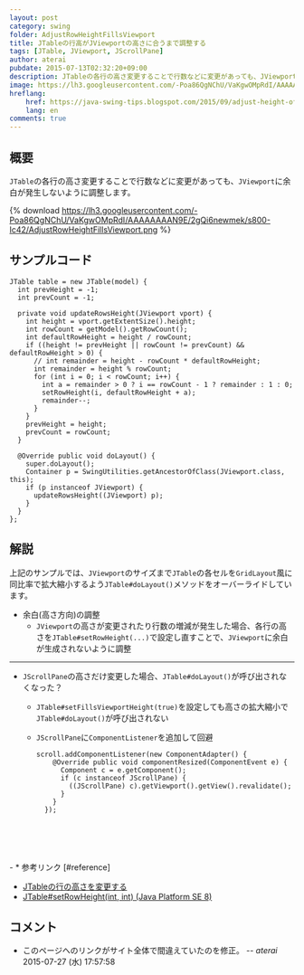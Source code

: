 ```yaml
---
layout: post
category: swing
folder: AdjustRowHeightFillsViewport
title: JTableの行高がJViewportの高さに合うまで調整する
tags: [JTable, JViewport, JScrollPane]
author: aterai
pubdate: 2015-07-13T02:32:20+09:00
description: JTableの各行の高さ変更することで行数などに変更があっても、JViewportに余白が発生しないように調整します。
image: https://lh3.googleusercontent.com/-Poa86QgNChU/VaKgwOMpRdI/AAAAAAAAN9E/2gQi6newmek/s800-Ic42/AdjustRowHeightFillsViewport.png
hreflang:
    href: https://java-swing-tips.blogspot.com/2015/09/adjust-height-of-every-row-in-jtable-to.html
    lang: en
comments: true
---
```

## 概要
`JTable`の各行の高さ変更することで行数などに変更があっても、`JViewport`に余白が発生しないように調整します。

{% download https://lh3.googleusercontent.com/-Poa86QgNChU/VaKgwOMpRdI/AAAAAAAAN9E/2gQi6newmek/s800-Ic42/AdjustRowHeightFillsViewport.png %}

## サンプルコード
<pre class="prettyprint"><code>JTable table = new JTable(model) {
  int prevHeight = -1;
  int prevCount = -1;

  private void updateRowsHeight(JViewport vport) {
    int height = vport.getExtentSize().height;
    int rowCount = getModel().getRowCount();
    int defaultRowHeight = height / rowCount;
    if ((height != prevHeight || rowCount != prevCount) &amp;&amp; defaultRowHeight &gt; 0) {
      // int remainder = height - rowCount * defaultRowHeight;
      int remainder = height % rowCount;
      for (int i = 0; i &lt; rowCount; i++) {
        int a = remainder &gt; 0 ? i == rowCount - 1 ? remainder : 1 : 0;
        setRowHeight(i, defaultRowHeight + a);
        remainder--;
      }
    }
    prevHeight = height;
    prevCount = rowCount;
  }

  @Override public void doLayout() {
    super.doLayout();
    Container p = SwingUtilities.getAncestorOfClass(JViewport.class, this);
    if (p instanceof JViewport) {
      updateRowsHeight((JViewport) p);
    }
  }
};
</code></pre>

## 解説
上記のサンプルでは、`JViewport`のサイズまで`JTable`の各セルを`GridLayout`風に同比率で拡大縮小するよう`JTable#doLayout()`メソッドをオーバーライドしています。

- 余白(高さ方向)の調整
    - `JViewport`の高さが変更されたり行数の増減が発生した場合、各行の高さを`JTable#setRowHeight(...)`で設定し直すことで、`JViewport`に余白が生成されないように調整

<!-- dummy comment line for breaking list -->

- - - -
- `JScrollPane`の高さだけ変更した場合、`JTable#doLayout()`が呼び出されなくなった？
    - `JTable#setFillsViewportHeight(true)`を設定しても高さの拡大縮小で`JTable#doLayout()`が呼び出されない
    - `JScrollPane`に`ComponentListener`を追加して回避
        
        <pre class="prettyprint"><code>scroll.addComponentListener(new ComponentAdapter() {
          @Override public void componentResized(ComponentEvent e) {
            Component c = e.getComponent();
            if (c instanceof JScrollPane) {
              ((JScrollPane) c).getViewport().getView().revalidate();
            }
          }
        });
</code></pre>
    - * 参考リンク [#reference]
- [JTableの行の高さを変更する](https://ateraimemo.com/Swing/FishEyeTable.html)
- [JTable#setRowHeight(int, int) (Java Platform SE 8)](https://docs.oracle.com/javase/jp/8/docs/api/javax/swing/JTable.html#setRowHeight-int-int-)

<!-- dummy comment line for breaking list -->

## コメント
- このページへのリンクがサイト全体で間違えていたのを修正。 -- *aterai* 2015-07-27 (水) 17:57:58

<!-- dummy comment line for breaking list -->
